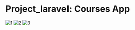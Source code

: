 # Project_laravel: Courses App


![1](https://github.com/ilijab57/Laravel-Project-02/assets/72997437/6243d8ea-3c26-4ea4-9ae4-04351bd0f024)
![2](https://github.com/ilijab57/Laravel-Project-02/assets/72997437/bccc3d27-7d14-409f-ab74-e397523b25ef)
![3](https://github.com/ilijab57/Laravel-Project-02/assets/72997437/7f1ba2d8-dc6e-438e-a556-103c4ab87857)

